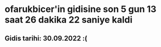 # ofarukbicer'in gidisine son 5 gun 13 saat 26 dakika 22 saniye kaldi

## Gidis tarihi: 30.09.2022 :(